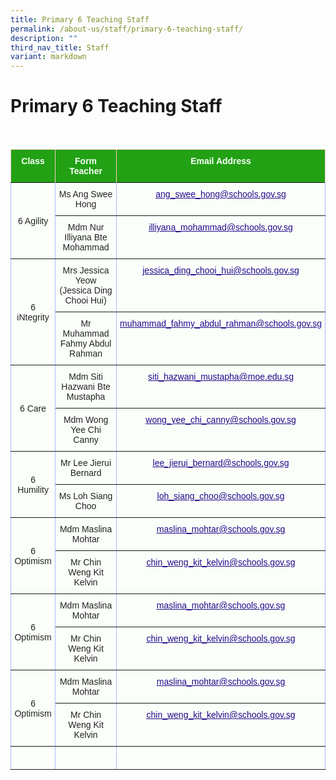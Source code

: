 ```yaml
---
title: Primary 6 Teaching Staff
permalink: /about-us/staff/primary-6-teaching-staff/
description: ""
third_nav_title: Staff
variant: markdown
---
```

Primary 6 Teaching Staff
========================

<br>

<style type="text/css">
.tg  {border-collapse:collapse;border-color:#aabcfe;border-spacing:0;}
.tg td{background-color:#e8edff;border-color:#aabcfe;border-style:solid;border-width:1px;color:#669;
  font-family:Arial, sans-serif;font-size:14px;overflow:hidden;padding:10px 5px;word-break:normal;}
.tg th{background-color:#b9c9fe;border-color:#aabcfe;border-style:solid;border-width:1px;color:#039;
  font-family:Arial, sans-serif;font-size:14px;font-weight:normal;overflow:hidden;padding:10px 5px;word-break:normal;}
.tg .tg-g24l{background-color:#FBFFFA;border-color:inherit;color:#21088A;font-weight:bold;text-align:center;
  text-decoration:underline;vertical-align:top}
.tg .tg-ug26{background-color:#FBFFFA;border-color:inherit;color:#222;text-align:center;vertical-align:middle}
.tg .tg-ehgc{background-color:#22A114;border-color:#ffccc9;color:#FBFFFA;font-weight:bold;text-align:center;vertical-align:top}
.tg .tg-djmn{background-color:#FBFFFA;border-color:inherit;color:#222;text-align:center;vertical-align:middle}
.tg .tg-33ww{background-color:#FBFFFA;border-color:inherit;color:#21088A;font-weight:bold;text-align:center;
  text-decoration:underline;vertical-align:top}
</style>
<table class="tg">
<thead>
  <tr>
    <th class="tg-ehgc">Class</th>
    <th class="tg-ehgc">Form Teacher</th>
    <th class="tg-ehgc">Email Address</th>
  </tr>
</thead>
<tbody>
  <tr>
 </tr><tr>
    <td class="tg-djmn" rowspan="2"><span style="color:#222;background-color:#FBFFFA">6 Agility</span></td>
    <td class="tg-djmn"><span style="color:#222;background-color:#FBFFFA">Ms Ang Swee Hong</span></td>
    <td class="tg-33ww"><a href="mailto:ang_swee_hong@schools.gov.sg"><span style="font-weight:500;text-decoration:underline;color:#21088A">ang_swee_hong@schools.gov.sg</span></a></td>
  </tr>
  <tr>
    <td class="tg-ug26"><span style="color:#222;background-color:#FBFFFA">Mdm Nur Illiyana Bte Mohammad</span><br></td>
    <td class="tg-g24l"><a href="mailto:illiyana_mohammad@schools.gov.sg"><span style="font-weight:500;text-decoration:underline;color:#21088A">illiyana_mohammad@schools.gov.sg</span></a><br></td>
  </tr>
  <tr>
    <td class="tg-djmn" rowspan="2"><span style="color:#222;background-color:#FBFFFA">6 iNtegrity</span></td>
    <td class="tg-djmn"><span style="color:#222;background-color:#FBFFFA">Mrs Jessica Yeow <br>(Jessica Ding Chooi Hui) </span></td>
    <td class="tg-33ww"><a href="mailto:jessica_ding_chooi_hui@schools.gov.sg"><span style="font-weight:500;text-decoration:underline;color:#21088A">jessica_ding_chooi_hui@schools.gov.sg</span></a></td>
  </tr>
  <tr>
    <td class="tg-ug26"><span style="color:#222;background-color:#FBFFFA">Mr Muhammad Fahmy Abdul Rahman</span><br></td>
    <td class="tg-g24l"><a href="mailto:muhammad_fahmy_abdul_rahman@schools.gov.sg"><span style="font-weight:500;text-decoration:underline;color:#21088A">muhammad_fahmy_abdul_rahman@schools.gov.sg</span></a><br></td>
  </tr>
  <tr>
    <td class="tg-djmn" rowspan="2"><span style="color:#222;background-color:#FBFFFA">6 Care</span></td>
    <td class="tg-djmn"><span style="color:#222;background-color:#FBFFFA">Mdm Siti Hazwani Bte Mustapha</span></td>
    <td class="tg-33ww"><a href="mailto:siti_hazwani_mustapha@moe.edu.sg"><span style="font-weight:500;text-decoration:underline;color:#21088A">siti_hazwani_mustapha@moe.edu.sg</span></a></td>
  </tr>
  <tr>
    <td class="tg-ug26"><span style="color:#222;background-color:#FBFFFA">Mdm Wong Yee Chi Canny</span></td>
    <td class="tg-g24l"><a href="mailto:wong_yee_chi_canny@schools.gov.sg"><span style="font-weight:500;text-decoration:underline;color:#21088A">wong_yee_chi_canny@schools.gov.sg</span></a></td>
  </tr>
  <tr>
    <td class="tg-djmn" rowspan="2"><span style="color:#222;background-color:#FBFFFA">6 Humility</span></td>
    <td class="tg-djmn"><span style="color:#222;background-color:#FBFFFA">Mr Lee Jierui Bernard</span><br></td>
    <td class="tg-33ww"><a href="mailto:lee_jierui_bernard@schools.gov.sg"><span style="font-weight:500;text-decoration:underline;color:#21088A">lee_jierui_bernard@schools.gov.sg</span></a><br></td>
  </tr>
  <tr>
    <td class="tg-ug26"><span style="color:#222;background-color:#FBFFFA">Ms Loh Siang Choo</span></td>
    <td class="tg-g24l"><a href="mailto:loh_siang_choo@schools.gov.sg"><span style="font-weight:500;text-decoration:underline;color:#21088A">loh_siang_choo@schools.gov.sg</span></a></td>
  </tr>
  <tr>
    <td class="tg-djmn" rowspan="2"><span style="color:#222;background-color:#FBFFFA">6 Optimism</span></td>
    <td class="tg-djmn"><span style="color:#222;background-color:#FBFFFA">Mdm Maslina Mohtar</span><br></td>
    <td class="tg-33ww"><a href="mailto:maslina_mohtar@schools.gov.sg"><span style="font-weight:500;text-decoration:underline;color:#21088A">maslina_mohtar@schools.gov.sg</span></a><br></td>
  </tr>
  <tr>
    <td class="tg-ug26"><span style="color:#222;background-color:#FBFFFA">Mr Chin Weng Kit Kelvin</span><br></td>
    <td class="tg-g24l"><a href="mailto:chin_weng_kit_kelvin@schools.gov.sg"><span style="font-weight:500;text-decoration:underline;color:#21088A">chin_weng_kit_kelvin@schools.gov.sg</span></a><br></td>
  </tr>
  <tr>
    <td class="tg-djmn" rowspan="2"><span style="color:#222;background-color:#FBFFFA">6 Optimism</span></td>
    <td class="tg-djmn"><span style="color:#222;background-color:#FBFFFA">Mdm Maslina Mohtar</span><br></td>
    <td class="tg-33ww"><a href="mailto:maslina_mohtar@schools.gov.sg"><span style="font-weight:500;text-decoration:underline;color:#21088A">maslina_mohtar@schools.gov.sg</span></a><br></td>
  </tr>
  <tr>
    <td class="tg-ug26"><span style="color:#222;background-color:#FBFFFA">Mr Chin Weng Kit Kelvin</span><br></td>
    <td class="tg-g24l"><a href="mailto:chin_weng_kit_kelvin@schools.gov.sg"><span style="font-weight:500;text-decoration:underline;color:#21088A">chin_weng_kit_kelvin@schools.gov.sg</span></a><br></td>
  </tr>
	 <tr>
    <td class="tg-djmn" rowspan="2"><span style="color:#222;background-color:#FBFFFA">6 Optimism</span></td>
    <td class="tg-djmn"><span style="color:#222;background-color:#FBFFFA">Mdm Maslina Mohtar</span><br></td>
    <td class="tg-33ww"><a href="mailto:maslina_mohtar@schools.gov.sg"><span style="font-weight:500;text-decoration:underline;color:#21088A">maslina_mohtar@schools.gov.sg</span></a><br></td>
  </tr>
  <tr>
    <td class="tg-ug26"><span style="color:#222;background-color:#FBFFFA">Mr Chin Weng Kit Kelvin</span><br></td>
    <td class="tg-g24l"><a href="mailto:chin_weng_kit_kelvin@schools.gov.sg"><span style="font-weight:500;text-decoration:underline;color:#21088A">chin_weng_kit_kelvin@schools.gov.sg</span></a><br></td>
  </tr>
<tr>
    <td class="tg-djmn"><span style="color:#222;background-color:#FBFFFA"></span></td>
    <td class="tg-djmn"><span style="color:#222;background-color:#FBFFFA"></span><br></td>
    <td class="tg-33ww"></td>
  </tr>
		
</tbody>
</table>